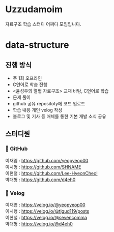 # Uzzudamoim
자료구조 학습 스터디 어쩌다 모임입니다.


# data-structure

## 진행 방식

* 주 1회 오프라인
* C언어로 학습 진행
* <윤성우의 열혈 자료구조> 교재 바탕, C언어로 학습
* 문제 풀이
* github 공유 repositoty에 코드 업로드  
* 학습 내용 개인 velog 작성
* 블로그 및 기사 등 매체를 통한 기본 개발 소식 공유

## 스터디원

### 🔗 GitHub

이재엽 : https://github.com/yeopyeop00  
이시형 : https://github.com/SHNAME  
이현철 : https://github.com/Lee-HyeonCheol  
박대형 : https://github.com/d4eh0  

### 🔗 Velog

이재엽 : https://velog.io/@yeopyeop00  
이시형 : https://velog.io/@tlgud119/posts  
이현철 : https://velog.io/@sevencomma  
박대형 : https://velog.io/@d4eh0  
